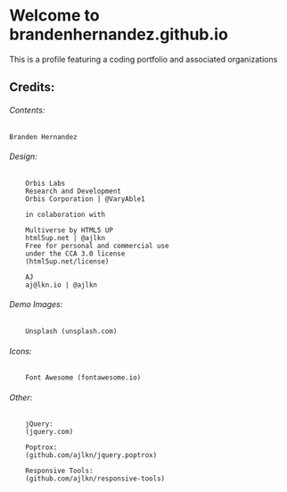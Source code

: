 # Welcome to brandenhernandez.github.io

This is a profile featuring a coding portfolio and associated organizations

## Credits:

###### Contents:

	Branden Hernandez
	
###### Design:
	
		Orbis Labs
		Research and Development
		Orbis Corporation | @VaryAble1
		
		in colaboration with
		
		Multiverse by HTML5 UP
		html5up.net | @ajlkn
		Free for personal and commercial use 
		under the CCA 3.0 license 
		(html5up.net/license)
		
		AJ
		aj@lkn.io | @ajlkn
	
###### Demo Images:
	
		Unsplash (unsplash.com)
	
###### Icons:
	
		Font Awesome (fontawesome.io)
	
###### Other:
	
		jQuery:
		(jquery.com)

		Poptrox: 
		(github.com/ajlkn/jquery.poptrox)
		
		Responsive Tools:
		(github.com/ajlkn/responsive-tools)
